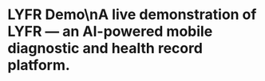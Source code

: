 # LYFR Demo\nA live demonstration of LYFR — an AI-powered mobile diagnostic and health record platform.